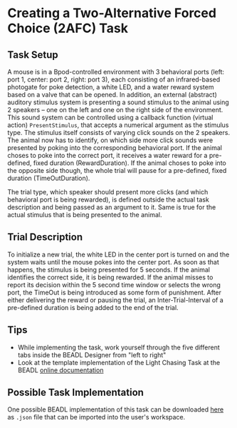 # Creating a Two-Alternative Forced Choice (2AFC) Task

## Task Setup
A mouse is in a Bpod-controlled environment with 3 behavioral ports (left: port 1, center: port 2, right: port 3), each consisting of an infrared-based photogate for poke detection, a white LED, and a water reward system based on a valve that can be opened. In addition, an external (abstract) auditory stimulus system is presenting a sound stimulus to the animal using 2 speakers – one on the left and one on the right side of the environment. This sound system can be controlled using a callback function (virtual action) `PresentStimulus`, that accepts a numerical argument as the stimulus type. The stimulus itself consists of varying click sounds on the 2 speakers. The animal now has to identify, on which side more click sounds were presented by poking into the corresponding behavioral port. If the animal choses to poke into the correct port, it receives a water reward for a pre-defined, fixed duration (RewardDuration). If the animal choses to poke into the opposite side though, the whole trial will pause for a pre-defined, fixed duration (TimeOutDuration).

The trial type, which speaker should present more clicks (and which behavioral port is being rewarded), is defined outside the actual task description and being passed as an argument to it. Same is true for the actual stimulus that is being presented to the animal.

## Trial Description
To initialize a new trial, the white LED in the center port is turned on and the system waits until the mouse pokes into the center port. As soon as that happens, the stimulus is being presented for 5 seconds. If the animal identifies the correct side, it is being rewarded. If the animal misses to report its decision within the 5 second time window or selects the wrong port, the TimeOut is being introduced as some form of punishment. After either delivering the reward or pausing the trial, an Inter-Trial-Interval of a pre-defined duration is being added to the end of the trial.

## Tips
- While implementing the task, work yourself through the five different tabs inside the BEADL Designer from "left to right"
- Look at the template implementation of the Light Chasing Task at the BEADL [online documentation](https://beadl.github.io/BEADL_Designer/BEADL_Template_LightChasingTask.html)

## Possible Task Implementation
One possible BEADL implementation of this task can be downloaded [here]() as `.json` file that can be imported into the user's workspace.